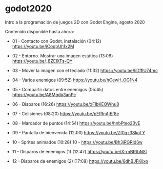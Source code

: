 # godot2020

Intro a la programación de juegos 2D con Godot Engine, agosto 2020

Contenido disponible hasta ahora:

 - 01 - Contacto con Godot, instalación (04:12) https://youtu.be/jCogbUh1x2M

 - 02 - Entorno. Mostrar una imagen estática (13:06) https://youtu.be/_8ZElXFs-QY

 - 03 - Mover la imagen con el teclado (11:32) https://youtu.be/liDfflU74mc
 
 - 04 - Varios enemigos (09:52) https://youtu.be/hCewH_OG1N4

 - 05 - Compartir datos entre enemigos (05:45) https://youtu.be/A8Mqdo3anPc
 
 - 06 - Disparos (16:26) https://youtu.be/xFlbKEQWhu8

 - 07 - Colisiones (08:20) https://youtu.be/pEfRnAjEf8c

 - 08 - Marcador de puntos (14:54) https://youtu.be/hnbPteo23vE
 
 - 09 - Pantalla de bienvenida (12:00) https://youtu.be/Zf0qz38koTY

 - 10 - Sprites animados (10:28) 10 - https://youtu.be/Bh3jRGRld6w

 - 11 - Disparos de enemigos (1) (12:47) https://youtu.be/X-rnBRtbNSI

 - 12 - Disparos de enemigos (2) (17:08) https://youtu.be/6dhBJFKljxo
